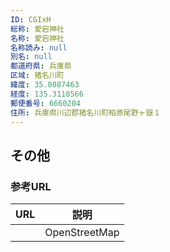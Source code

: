 ```yaml
---
ID: CGIxH
総称: 愛宕神社
名称: 愛宕神社
名称読み: null
別名: null
都道府県: 兵庫県
区域: 猪名川町
緯度: 35.0087463
経度: 135.3110566
郵便番号: 6660204
住所: 兵庫県川辺郡猪名川町柏原尾野ヶ嶽１
---
```


## その他

### 参考URL

| URL | 説明          |
| --- | ------------- |
|     | OpenStreetMap |
